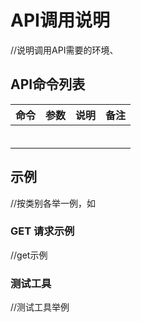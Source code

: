 # API调用说明

//说明调用API需要的环境、

## API命令列表

| 命令 | 参数 | 说明 | 备注 |
| :---: | :---: | :---: | :---: |
|  |  |  |  |
|  |  |  |  |
|  |  |  |  |
|  |  |  |  |
|  |  |  |  |
|  |  |  |  |

## 示例

//按类别各举一例，如

### GET 请求示例

//get示例

### 

### 测试工具

//测试工具举例



